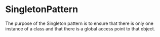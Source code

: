 # SingletonPattern
The purpose of the Singleton pattern is to ensure that there is only one instance of a class and that there is a global access point to that object.
